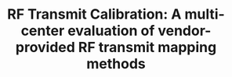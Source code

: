 ---
authors: <span class="me">Y. Bliesener</span>, X. Zhong, Y. Guo, M. Boss, R. Bosca, H. Laue, C. Chung, K. Sung, K.S. Nayak
title: "RF Transmit Calibration: A multi-center evaluation of vendor-provided RF transmit mapping methods"
type: journal
venue: Medical Physics
year: 2019
volume: 2019; 46(6):2629-2637
link: "https://aapm.onlinelibrary.wiley.com/doi/abs/10.1002/mp.13518"
award:
---